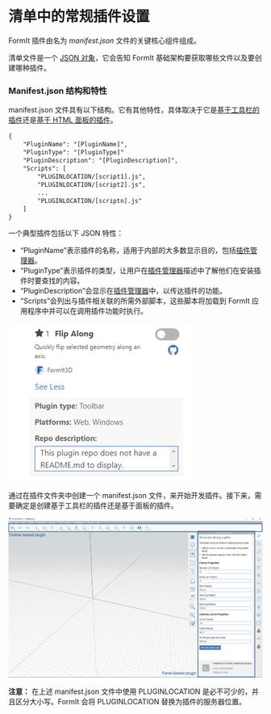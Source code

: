 # 清单中的常规插件设置

FormIt 插件由名为 _manifest.json_ 文件的关键核心组件组成。

清单文件是一个 [JSON 对象](http://www.json.org)，它会告知 FormIt 基础架构要获取哪些文件以及要创建哪种插件。

### Manifest.json 结构和特性

manifest.json 文件具有以下结构。它有其他特性，具体取决于它是[基于工具栏的插件](../additional-development-options/creating-a-toolbar-based-plugin.md)还是[基于 HTML 面板的插件](../additional-development-options/creating-an-html-panel-plugin.md)。

```
{
    "PluginName": "[PluginName]",
    "PluginType": "[PluginType]"
    "PluginDescription": "[PluginDescription]",
    "Scripts": [
        "PLUGINLOCATION/[script1].js",
        "PLUGINLOCATION/[script2].js",
        ...
        "PLUGINLOCATION/[scriptn].js"
    ]
}               
```

一个典型插件包括以下 JSON 特性：

* “PluginName”表示插件的名称，适用于内部的大多数显示目的，包括[插件管理器](../../how-to-use-plug-ins.md#plugin-manager)。
* “PluginType”表示插件的类型，让用户在[插件管理器](../../how-to-use-plug-ins.md#plugin-manager)描述中了解他们在安装插件时要查找的内容。
* “PluginDescription”会显示在[插件管理器](../../how-to-use-plug-ins.md#plugin-manager)中，以传达插件的功能。
* “Scripts”会列出与插件相关联的所需外部脚本，这些脚本将加载到 FormIt 应用程序中并可以在调用插件功能时执行。

![](<../../../.gitbook/assets/image (5) (1).png>)

通过在插件文件夹中创建一个 manifest.json 文件，来开始开发插件。接下来，需要确定是创建基于工具栏的插件还是基于面板的插件。

![](<../../../.gitbook/assets/image (36).png>)

**注意：** 在上述 manifest.json 文件中使用 PLUGINLOCATION 是必不可少的，并且区分大小写。FormIt 会将 PLUGINLOCATION 替换为插件的服务器位置。
